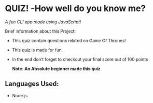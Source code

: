 # QUIZ! -How well do you know me? 

*A fun CLI app made using JavaScript!*

Brief information about this Project:

- This quiz contain questions related on Game Of Thrones!

- This quiz is made for fun.

- In the end don't forget to checkout your final score out of 100 points

  **Note: An Absolute beginner made this quiz**

## Languages Used:
 - Node.js
